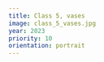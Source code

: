 ```yaml
---
title: Class 5, vases
image: class_5_vases.jpg
year: 2023
priority: 10
orientation: portrait
---
```

